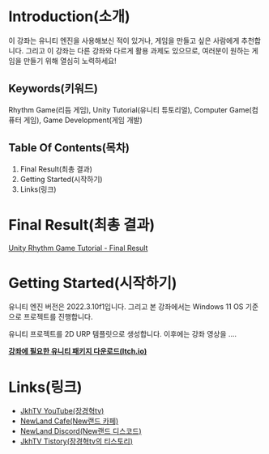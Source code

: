 # **Introduction(소개)**

이 강좌는 유니티 엔진을 사용해보신 적이 있거나, 게임을 만들고 싶은 사람에게 추천합니다. 그리고 이 강좌는 다른 강좌와 다르게 활용 과제도 있으므로, 여러분이 원하는 게임을 만들기 위해 열심히 노력하세요!

## **Keywords(키워드)**

Rhythm Game(리듬 게임), Unity Tutorial(유니티 튜토리얼), Computer Game(컴퓨터 게임), Game Development(게임 개발)

## **Table Of Contents(목차)**

1. Final Result(최총 결과)
2. Getting Started(시작하기)
3. Links(링크)

# **Final Result(최총 결과)**

[Unity Rhythm Game Tutorial - Final Result](https://www.youtube.com/watch?v=Uamz2DNswko)

# **Getting Started(시작하기)**

유니티 엔진 버전은 2022.3.10f1입니다. 그리고 본 강좌에서는 Windows 11 OS 기준으로 프로젝트를 진행합니다.

유니티 프로젝트를 2D URP 템플릿으로 생성합니다. 이후에는 강좌 영상을 ....

**[강좌에 필요한 유니티 패키지 다운로드(Itch.io)](https://d-jangkhtv.itch.io/rhythm-hunter-package)**

# **Links(링크)**

* [JkhTV YouTube(장경혁tv)](https://www.youtube.com/@NewLand2019-JkhTV)
* [NewLand Cafe(New랜드 카페)](https://cafe.naver.com/2019newland)
* [NewLand Discord(New랜드 디스코드)](https://discord.gg/2J646MaZGA)
* [JkhTV Tistory(장경혁tv의 티스토리)](https://jkhtv.tistory.com)
